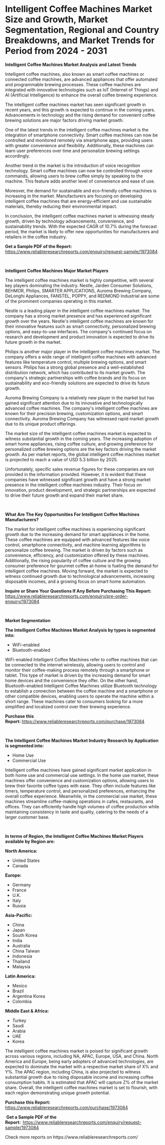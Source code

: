 <p><h1>Intelligent Coffee Machines Market Size and Growth, Market Segmentation, Regional and Country Breakdowns, and Market Trends for Period from 2024 -  2031</h1></p><p><strong>Intelligent Coffee Machines Market Analysis and Latest Trends</strong></p>
<p><p>Intelligent coffee machines, also known as smart coffee machines or connected coffee machines, are advanced appliances that offer automated and programmable brewing processes. These coffee machines are integrated with innovative technologies such as IoT (Internet of Things) and AI (Artificial Intelligence) to enhance the overall coffee brewing experience.</p><p>The intelligent coffee machines market has seen significant growth in recent years, and this growth is expected to continue in the coming years. Advancements in technology and the rising demand for convenient coffee brewing solutions are major factors driving market growth.</p><p>One of the latest trends in the intelligent coffee machines market is the integration of smartphone connectivity. Smart coffee machines can now be controlled and monitored remotely via smartphone apps, providing users with greater convenience and flexibility. Additionally, these machines can learn user preferences over time and personalize brewing settings accordingly.</p><p>Another trend in the market is the introduction of voice recognition technology. Smart coffee machines can now be controlled through voice commands, allowing users to brew coffee simply by speaking to the machine. This feature adds another level of convenience and ease of use.</p><p>Moreover, the demand for sustainable and eco-friendly coffee machines is increasing in the market. Manufacturers are focusing on developing intelligent coffee machines that are energy-efficient and use sustainable materials, thereby reducing their environmental impact.</p><p>In conclusion, the intelligent coffee machines market is witnessing steady growth, driven by technology advancements, convenience, and sustainability trends. With the expected CAGR of 10.7% during the forecast period, the market is likely to offer new opportunities for manufacturers and retailers in the coffee industry.</p></p>
<p><strong>Get a Sample PDF of the Report:&nbsp;</strong> <a href="https://www.reliableresearchreports.com/enquiry/request-sample/1973084">https://www.reliableresearchreports.com/enquiry/request-sample/1973084</a></p>
<p>&nbsp;</p>
<p><strong>Intelligent Coffee Machines Major Market Players</strong></p>
<p><p>The intelligent coffee machines market is highly competitive, with several key players dominating the industry. Nestle, Jarden Consumer Solutions, BEHMOR, Philips, SMARTER APPLICATIONS, Auroma Brewing Company, DeLonghi Appliances, FANSTEL, POPPY, and REDMOND Industrial are some of the prominent companies operating in this market.</p><p>Nestle is a leading player in the intelligent coffee machines market. The company has a strong market presence and has experienced significant growth over the years. Nestle's intelligent coffee machines are known for their innovative features such as smart connectivity, personalized brewing options, and easy-to-use interfaces. The company's continued focus on research and development and product innovation is expected to drive its future growth in the market.</p><p>Philips is another major player in the intelligent coffee machines market. The company offers a wide range of intelligent coffee machines with advanced features like temperature control, multiple brewing options, and smart sensors. Philips has a strong global presence and a well-established distribution network, which has contributed to its market growth. The company's strategic partnerships with coffee brands and its focus on sustainability and eco-friendly solutions are expected to drive its future growth.</p><p>Auroma Brewing Company is a relatively new player in the market but has gained significant attention due to its innovative and technologically advanced coffee machines. The company's intelligent coffee machines are known for their precision brewing, customization options, and smart connectivity. Auroma Brewing Company has witnessed rapid market growth due to its unique product offerings.</p><p>The market size of the intelligent coffee machines market is expected to witness substantial growth in the coming years. The increasing adoption of smart home appliances, rising coffee culture, and growing preference for personalized coffee brewing options are the key factors driving the market growth. As per market reports, the global intelligent coffee machines market is projected to reach a value of USD 5.3 billion by 2025.</p><p>Unfortunately, specific sales revenue figures for these companies are not provided in the information provided. However, it is evident that these companies have witnessed significant growth and have a strong market presence in the intelligent coffee machines industry. Their focus on innovation, product development, and strategic partnerships are expected to drive their future growth and expand their market share.</p></p>
<p>&nbsp;</p>
<p><strong>What Are The Key Opportunities For Intelligent Coffee Machines Manufacturers?</strong></p>
<p><p>The market for intelligent coffee machines is experiencing significant growth due to the increasing demand for smart appliances in the home. These coffee machines are equipped with advanced features like voice control, smartphone connectivity, and machine learning algorithms to personalize coffee brewing. The market is driven by factors such as convenience, efficiency, and customization offered by these machines. Additionally, the rising popularity of coffee culture and the growing consumer preference for gourmet coffee at-home is fueling the demand for intelligent coffee machines. Moving forward, the market is expected to witness continued growth due to technological advancements, increasing disposable incomes, and a growing focus on smart home automation.</p></p>
<p><strong>Inquire or Share Your Questions If Any Before Purchasing This Report:</strong> <a href="https://www.reliableresearchreports.com/enquiry/pre-order-enquiry/1973084">https://www.reliableresearchreports.com/enquiry/pre-order-enquiry/1973084</a></p>
<p>&nbsp;</p>
<p><strong>Market Segmentation</strong></p>
<p><strong>The Intelligent Coffee Machines Market Analysis by types is segmented into:</strong></p>
<p><ul><li>WiFi-enabled</li><li>Bluetooth-enabled</li></ul></p>
<p><p>WiFi-enabled Intelligent Coffee Machines refer to coffee machines that can be connected to the internet wirelessly, allowing users to control and monitor their coffee-making process remotely through a smartphone or tablet. This type of market is driven by the increasing demand for smart home devices and the convenience they offer. On the other hand, Bluetooth-enabled Intelligent Coffee Machines utilize Bluetooth technology to establish a connection between the coffee machine and a smartphone or other compatible devices, enabling users to operate the machine within a short range. These machines cater to consumers looking for a more simplified and localized control over their brewing experience.</p></p>
<p><strong>Purchase this Report:&nbsp;</strong><a href="https://www.reliableresearchreports.com/purchase/1973084">https://www.reliableresearchreports.com/purchase/1973084</a></p>
<p>&nbsp;</p>
<p><strong>The Intelligent Coffee Machines Market Industry Research by Application is segmented into:</strong></p>
<p><ul><li>Home Use</li><li>Commercial Use</li></ul></p>
<p><p>Intelligent coffee machines have gained significant market application in both home use and commercial use settings. In the home use market, these machines offer convenience and customization options, allowing users to brew their favorite coffee types with ease. They often include features like timers, temperature control, and personalized preferences, enhancing the overall coffee experience. Meanwhile, in the commercial use market, these machines streamline coffee-making operations in cafes, restaurants, and offices. They can efficiently handle high volumes of coffee production while maintaining consistency in taste and quality, catering to the needs of a larger customer base.</p></p>
<p>&nbsp;</p>
<p><strong>In terms of Region, the Intelligent Coffee Machines Market Players available by Region are:</strong></p>
<p>
    <p> <strong> North America: </strong>
        <ul>
            <li>United States</li>
            <li>Canada</li>
        </ul>
        </p> 
    <p> <strong> Europe: </strong>
        <ul>
            <li>Germany</li>
            <li>France</li>
            <li>U.K.</li>
            <li>Italy</li>
            <li>Russia</li>
        </ul>
        </p> 
    <p> <strong> Asia-Pacific: </strong>
        <ul>
            <li>China</li>
            <li>Japan</li>
            <li>South Korea</li>
            <li>India</li>
            <li>Australia</li>
            <li>China Taiwan</li>
            <li>Indonesia</li>
            <li>Thailand</li>
            <li>Malaysia</li>
        </ul>
        </p> 
    <p> <strong> Latin America: </strong>
        <ul>
            <li>Mexico</li>
            <li>Brazil</li>
            <li>Argentina Korea</li>
            <li>Colombia</li>
        </ul>
        </p> 
    <p> <strong> Middle East & Africa: </strong>
        <ul>
            <li>Turkey</li>
            <li>Saudi</li>
            <li>Arabia</li>
            <li>UAE</li>
            <li>Korea</li>
        </ul>
    </p>
    </p>
<p><p>The intelligent coffee machines market is poised for significant growth across various regions, including NA, APAC, Europe, USA, and China. North America and Europe, being early adopters of advanced technologies, are expected to dominate the market with a respective market share of X% and Y%. The APAC region, including China, is also projected to witness substantial growth due to rising disposable income and increasing coffee consumption habits. It is estimated that APAC will capture Z% of the market share. Overall, the intelligent coffee machines market is set to flourish, with each region demonstrating unique growth potential.</p></p>
<p><strong>Purchase this Report: </strong><a href="https://www.reliableresearchreports.com/purchase/1973084">https://www.reliableresearchreports.com/purchase/1973084</a></p>
<p>&nbsp;<strong>Get a Sample PDF of the Report:&nbsp;&nbsp;</strong><a href="https://www.reliableresearchreports.com/enquiry/request-sample/1973084">https://www.reliableresearchreports.com/enquiry/request-sample/1973084</a></p>
<p><strong></strong></p>
<p>Check more reports on https://www.reliableresearchreports.com/</p>